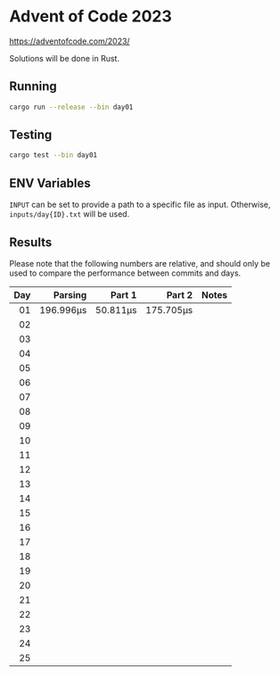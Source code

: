 # Advent of Code 2023

https://adventofcode.com/2023/

Solutions will be done in Rust.

## Running

```bash
cargo run --release --bin day01
```

## Testing

```bash
cargo test --bin day01
```

## ENV Variables

`INPUT` can be set to provide a path to a specific file as input. Otherwise, `inputs/day{ID}.txt` will be used.

## Results

Please note that the following numbers are relative, and should only be used to compare the performance between commits and days.

|  Day |   Parsing |   Part 1 |    Part 2 | Notes |
| ---: | --------: | -------: | --------: | ----: |
|   01 | 196.996µs | 50.811µs | 175.705µs |       |
|   02 |           |          |           |       |
|   03 |           |          |           |       |
|   04 |           |          |           |       |
|   05 |           |          |           |       |
|   06 |           |          |           |       |
|   07 |           |          |           |       |
|   08 |           |          |           |       |
|   09 |           |          |           |       |
|   10 |           |          |           |       |
|   11 |           |          |           |       |
|   12 |           |          |           |       |
|   13 |           |          |           |       |
|   14 |           |          |           |       |
|   15 |           |          |           |       |
|   16 |           |          |           |       |
|   17 |           |          |           |       |
|   18 |           |          |           |       |
|   19 |           |          |           |       |
|   20 |           |          |           |       |
|   21 |           |          |           |       |
|   22 |           |          |           |       |
|   23 |           |          |           |       |
|   24 |           |          |           |       |
|   25 |           |          |           |       |
